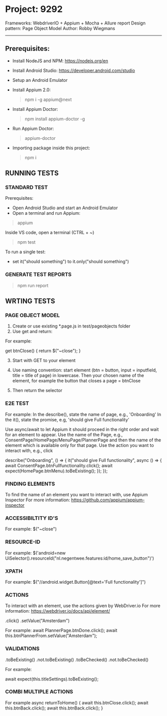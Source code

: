 # Project: 9292

Frameworks: WebdriverIO + Appium + Mocha + Allure report
Design pattern: Page Object Model
Author: Robby Wiegmans

---

## Prerequisites:

- Install NodeJS and NPM:
  https://nodejs.org/en

- Install Android Studio:
  https://developer.android.com/studio

- Setup an Android Emulator

- Install Appium 2.0:

  > npm i -g appium@next

- Install Appium Doctor:

  > npm install appium-doctor -g

- Run Appium Doctor:

  > appium-doctor

- Importing package inside this project:

  > npm i

## RUNNING TESTS

### STANDARD TEST

Prerequisites:

- Open Android Studio and start an Android Emulator
- Open a terminal and run Appium:

> appium

Inside VS code, open a terminal (CTRL + ~)

> npm test

To run a single test:

- set it("should something") to it.only("should something")

### GENERATE TEST REPORTS

> npm run report

## WRTING TESTS

### PAGE OBJECT MODEL

1. Create or use existing \*.page.js in test/pageobjects folder
2. Use get and return:

For example:

get btnClose() {
return $("~close");
}

3. Start with GET to your element

4. Use naming convention: start element (btn = button, input = inputfield, title = title of page) in lowercase. Then your chosen name of the element, for example the button that closes a page = btnClose

5. Then return the selector

### E2E TEST

For example:
In the describe(), state the name of page, e.g., 'Onboarding'
In the it(), state the promise, e.g, 'should give Full functionality'

Use async/await to let Appium it should proceed in the right order and wait for an element to appear.
Use the name of the Page, e.g., ConsentPage/HomePage/MenuPage/PlannerPage and then the name of the element which is available only for that page.
Use the action you want to interact with, e.g., click

describe("Onboarding", () => {
it("should give Full functionality", async () => {
await ConsentPage.btnFullfunctionality.click();
await expect(HomePage.btnMenu).toBeExisting();
});
});

### FINDING ELEMENTS

To find the name of an element you want to interact with, use Appium Inspector
For more information: https://github.com/appium/appium-inspector

### ACCESSIBILTITY ID'S

For example:
$("~close")

### RESOURCE-ID

For example:
$('android=new UiSelector().resourceId("nl.negentwee.features:id/home_save_button")')

### XPATH

For example:
$("//android.widget.Button[@text='Full functionality']")

### ACTIONS

To interact with an element, use the actions given by WebDriver.io
For more information: https://webdriver.io/docs/api/element/

.click()
.setValue("Amsterdam")

For example:
await PlannerPage.btnDone.click();
await this.btnPlannerFrom.setValue("Amsterdam");

### VALIDATIONS

.toBeExisting()
.not.toBeExisting()
.toBeChecked()
.not.toBeChecked()

For example:

await expect(this.titleSettings).toBeExisting();

### COMBI MULTIPLE ACTIONS

For example
async returnToHome() {
await this.btnClose.click();
await this.btnBack.click();
await this.btnBack.click();
}
